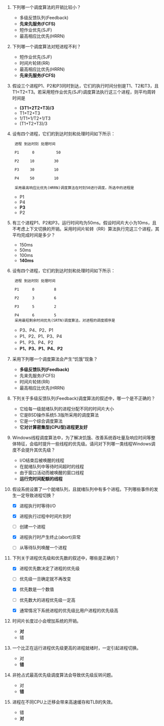 1. 下列哪一个调度算法的开销比较小？
	* 多级反馈队列(Feedback)
	* **先来先服务(FCFS)**
	* 短作业优先(SJF)
	* 最高相应比优先(HRRN)


2. 下列哪一个调度算法对短进程不利？
	* 短作业优先(SJF)
	* 时间片轮转(RR)
	* 最高相应比优先(HRRN)
	* **先来先服务(FCFS)**


3. 假设三个进程P1、P2和P3同时到达，它们的执行时间分别是T1、T2和T3，且T1<T2<T3。若采用短作业优先(SJF)调度算法执行这三个进程，则平均周转时间是
	* **(3T1+2T2+T3)/3**
	* T1+T2+T3
	* 1/T1+1/T2+1/T3
	* (T1+T2+T3)/3

4. 设有四个进程，它们的到达时刻和处理时间如下所示：

		进程 到达时刻 处理时间
		
		P1      0          50
		
		P2     10         30
		
		P3     30         10
		
		P4     50         10
		
		采用最高响应比优先(HRRN)调度算法在时刻50进行调度，所选中的进程是

	* P1
	* P4
	* **P3**
	* P2


5. 有三个进程P1、P2和P3，运行时间均为50ms。假设时间片大小为10ms，且不考虑上下文切换的开销。采用时间片轮转（RR）算法执行完这三个进程，其平均完成时间是多少？
	* 150ms
	* 50ms
	* 100ms
	* **140ms**


6. 设有四个进程，它们的到达时刻和处理时间如下所示：
	
		进程 到达时刻 处理时间
		
		P1      0         8
		
		P2      3         6
		
		P3      5         2
		
		P4      6         5
		采用最短剩余时间优先(SRTN)调度算法，对进程的调度顺序是
	
	
	* P3、P4、P2、P1
	* P1、P2、P1、P3、P4
	* P1、P3、P4、P2
	* **P1、P3、P1、P4、P2**


7. 采用下列哪一个调度算法会产生“饥饿”现象？
	* **多级反馈队列(Feedback)**
	* 先来先服务(FCFS)
	* 时间片轮转(RR)
	* 最高相应比优先(HRRN)

8. 下列关于多级反馈队列(Feedback)调度算法的叙述中，哪一个是不正确的？
	* 它给每一级就绪队列的进程分配不同的时间片大小
	* 它是BSD操作系统5.3版所采用的调度算法
	* 它是一个综合调度算法
	* **它对计算密集型(CPU型)进程更友好**


9. Windows线程调度算法中，为了解决饥饿、改善系统吞吐量及响应时间等整体特征，会临时提升一些线程的优先级。请问对下列哪一类线程Windows调度不会提升其优先级？
	* I/O结束后被唤醒的线程
	* 在就绪队列中等待时间超时的线程
	* 由于窗口活动而被唤醒的窗口线程
	* **运行完时间配额的线程**


10. 假设系统设置了一个就绪队列，且就绪队列中有多个进程。下列哪些事件的发生一定导致进程切换？
	- [X] 进程执行时等待I/O
	- [X] 进程执行过程中时间片到时
	- [ ] 创建一个进程
	- [X] 进程执行时产生终止(abort)异常
	- [ ] 从等待队列唤醒一个进程


11. 下列关于进程优先级和优先数的叙述中，哪些是正确的？
	- [X] 进程优先数决定了进程的优先级
	- [ ] 优先级一旦确定就不再改变
	- [X] 优先数是一个数值
	- [ ] 优先数大的进程优先级一定高
	- [X] 通常情况下系统进程的优先级比用户进程的优先级高


12. 时间片长度过小会增加系统的开销。
	* **对**
	* 错


13. 一个比正在运行进程优先级更高的进程就绪时，一定引起进程切换。
	* 对
	* **错**

14. 非抢占式最高优先级调度算法会导致优先级反转问题。
	* 对
	* **错**


15. 进程在不同CPU上迁移会带来高速缓存和TLB的失效。
	* 错
	* **对**

